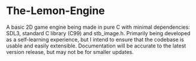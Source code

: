 # The-Lemon-Engine
A basic 2D game engine being made in pure C with minimal dependencies: SDL3, standard C library (C99) and stb_image.h. Primarily being developed as a self-learning experience, but I intend to ensure that the codebase is usable and easily extensible. Documentation will be accurate to the latest version release, but may not be for smaller updates.
